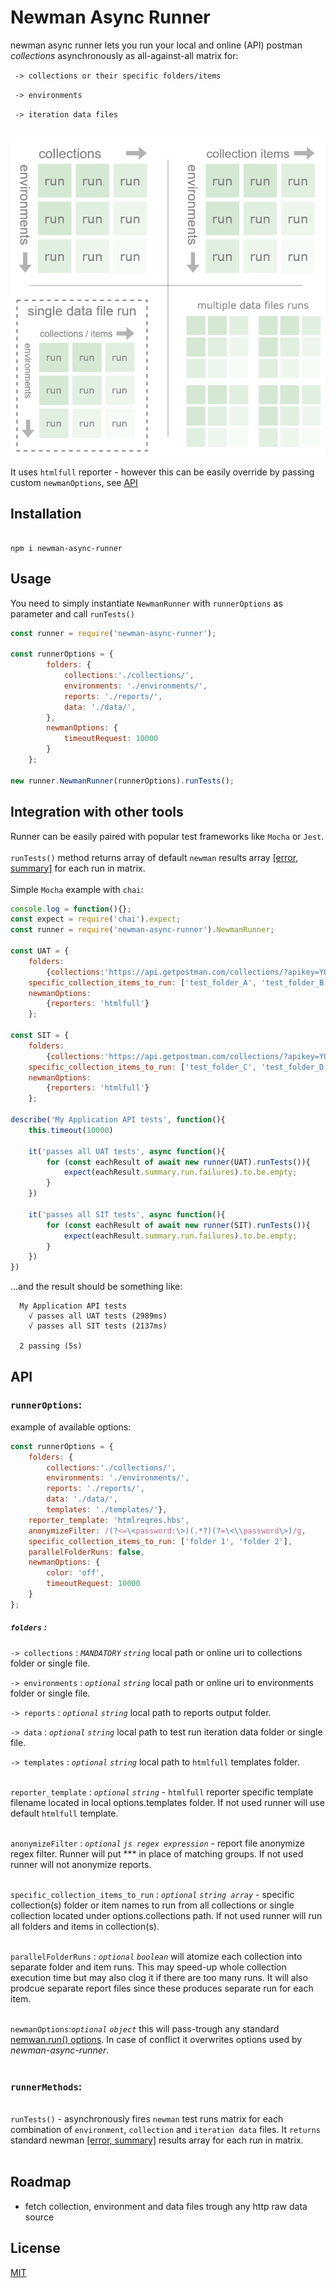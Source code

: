 


# Newman Async Runner

newman async runner lets you run your local and online (API) postman *collections* asynchronously as all-against-all matrix for:<br/>

` -> collections or their specific folders/items`<br/>

` -> environments`<br/>

` -> iteration data files`<br/><br/>

![diagram](https://github.com/dawiddiwad/newman-async-runner/raw/master/resources/doc/diagram.png)

  

It uses `htmlfull` reporter - however this can be easily override by passing custom ```newmanOptions```,  see [API](#api) 

## Installation

```

npm i newman-async-runner

```

  

## Usage

You need to simply instantiate ```NewmanRunner``` with ```runnerOptions``` as parameter and call ```runTests()```  <br/>

```javascript
const runner = require('newman-async-runner');

const runnerOptions = {
		folders: {
			collections:'./collections/',
			environments: './environments/',
			reports: './reports/', 
			data: './data/',
		},
		newmanOptions: {
			timeoutRequest: 10000
		}
	};

new runner.NewmanRunner(runnerOptions).runTests();
```

## Integration with other tools
Runner can be easily paired with popular test frameworks like ```Mocha``` or ```Jest```.<br><br>
```runTests()``` method returns array of default ```newman``` results array [[error, summary]](https://www.npmjs.com/package/newman#newmanruncallbackerror-object--summary-object-) for each run in matrix.<br><br>
Simple ```Mocha``` example with ```chai```:<br>

```javascript
console.log = function(){};
const expect = require('chai').expect;
const runner = require('newman-async-runner').NewmanRunner;

const UAT = {
	folders:
		{collections:'https://api.getpostman.com/collections/?apikey=YOUR_POSTMAN_API_KEY'},
	specific_collection_items_to_run: ['test_folder_A', 'test_folder_B'],
	newmanOptions:
		{reporters: 'htmlfull'}
	};

const SIT = {
	folders:
		{collections:'https://api.getpostman.com/collections/?apikey=YOUR_POSTMAN_API_KEY'},
	specific_collection_items_to_run: ['test_folder_C', 'test_folder_D'],
	newmanOptions:
		{reporters: 'htmlfull'} 
	};

describe('My Application API tests', function(){
	this.timeout(10000)
	
	it('passes all UAT tests', async function(){
		for (const eachResult of await new runner(UAT).runTests()){
			expect(eachResult.summary.run.failures).to.be.empty;
		}
	})

	it('passes all SIT tests', async function(){
		for (const eachResult of await new runner(SIT).runTests()){
			expect(eachResult.summary.run.failures).to.be.empty;
		}
	})
})
```
...and the result should be something like:
```cli
  My Application API tests
    √ passes all UAT tests (2989ms)
    √ passes all SIT tests (2137ms)

  2 passing (5s)
```

  
## API
### ```runnerOptions```:
example of available options:
```javascript
const runnerOptions = {
	folders: {
		collections:'./collections/',
		environments: './environments/',
		reports: './reports/', 
		data: './data/',
		templates: './templates/'},
	reporter_template: 'htmlreqres.hbs',
	anonymizeFilter: /(?<=\<password:\>)(.*?)(?=\<\\password\>)/g,
	specific_collection_items_to_run: ['folder 1', 'folder 2'],
	parallelFolderRuns: false,
	newmanOptions: {
		color: 'off',
		timeoutRequest: 10000
	}
};
```

##### ```folders``` :<br/>

```-> collections``` : *`MANDATORY`* *`string`* local path or online uri to collections folder or single file.<br/>

```-> environments``` : *`optional`* *`string`* local path or online uri to environments folder or single file.<br/>

```-> reports``` : *`optional`* *`string`* local path to reports output folder.<br/>

```-> data``` : *`optional`* *`string`* local path to test run iteration data folder or single file.<br/>

```-> templates``` : *`optional`* *`string`* local path to `htmlfull` templates folder.<br/><br/>

  
```reporter_template``` : *`optional`* *`string`* - `htmlfull` reporter specific template filename located in local options.templates folder. If not used runner will use default ```htmlfull``` template.<br/><br/>

  
```anonymizeFilter``` : *`optional`* *`js regex expression`* - report file anonymize regex filter. Runner will put *** in place of matching groups. If not used runner will not anonymize reports.<br/><br/>

  
```specific_collection_items_to_run``` : *`optional`* *`string array`* - specific collection(s) folder or item names to run from all collections or single collection located under options.collections path. If not used runner will run all folders and items in collection(s).<br/><br/>

```parallelFolderRuns``` : *`optional`* *`boolean`* will atomize each collection into separate folder and item runs. This may speed-up whole collection execution time but may also clog it if there are too many runs. It will also prodcue separate report files since these produces separate run for each item. <br/><br/>

```newmanOptions```:*`optional`* *`object`* this will pass-trough any standard [nemwan.run() options](https://www.npmjs.com/package/newman#api-reference). In case of conflict it overwrites options used by *newman-async-runner*.<br><br>
 

### ```runnerMethods```:

<br>```runTests()``` - asynchronously fires ```newman``` test runs matrix for each combination of ```environment```, ```collection``` and ```iteration data``` files. It ```returns``` standard newman [[error, summary]](https://www.npmjs.com/package/newman#newmanruncallbackerror-object--summary-object-) results array for each run in matrix.<br><br>

## Roadmap

 - fetch collection, environment and data files trough any http raw data source

  

## License

[MIT](https://raw.githubusercontent.com/dawiddiwad/newman-async-runner/master/LICENSE)
